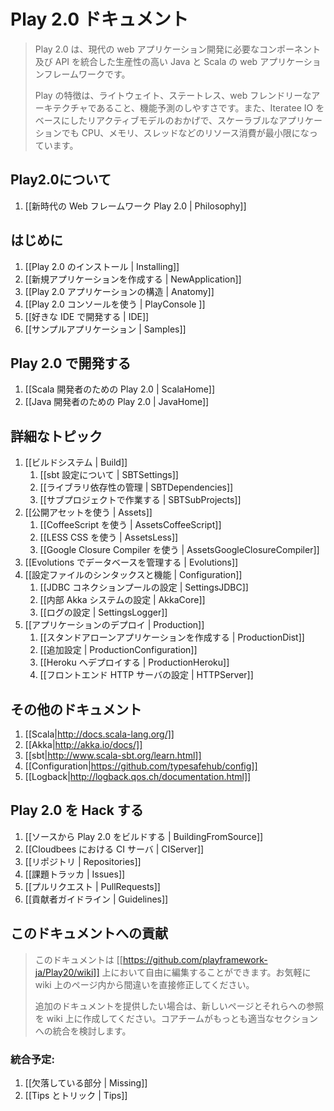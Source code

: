 <!-- translated -->
<!--
# Play 2.0 documentation
-->
# Play 2.0 ドキュメント

<!--
> Play 2.0 is a high-productivity Java and Scala web application framework that integrates the components and APIs you need for modern web application development. 
>
> Play is based on a lightweight, stateless, web-friendly architecture and features predictable and minimal resource consumption (CPU, memory, threads) for highly-scalable applications thanks to its reactive model, based on Iteratee IO.> 
-->
>Play 2.0 は、現代の web アプリケーション開発に必要なコンポーネント及び API を統合した生産性の高い Java と Scala の web アプリケーションフレームワークです。
>
> Play の特徴は、ライトウェイト、ステートレス、web フレンドリーなアーキテクチャであること、機能予測のしやすさです。また、Iteratee IO をベースにしたリアクティブモデルのおかげで、スケーラブルなアプリケーションでも CPU、メモリ、スレッドなどのリソース消費が最小限になっています。

<!--
## About
-->
## Play2.0について

<!--
1. [[Play 2.0 a Web framework for a new era | Philosophy]]
-->
1. [[新時代の Web フレームワーク Play 2.0 | Philosophy]]

<!--
## Getting started
-->
## はじめに

<!--
1. [[Installing Play 2.0 | Installing]]
1. [[Creating a new application | NewApplication]]
1. [[Anatomy of a Play 2.0 application | Anatomy]]
1. [[Using the Play 2.0 console | PlayConsole ]]
1. [[Setting-up your preferred IDE | IDE]]
1. [[Sample applications | Samples]]
-->
1. [[Play 2.0 のインストール | Installing]]
1. [[新規アプリケーションを作成する | NewApplication]]
1. [[Play 2.0 アプリケーションの構造 | Anatomy]]
1. [[Play 2.0 コンソールを使う | PlayConsole ]]
1. [[好きな IDE で開発する | IDE]]
1. [[サンプルアプリケーション | Samples]]

<!--
## Working with Play 2.0
-->
## Play 2.0 で開発する

<!--
1. [[Play 2.0 for Scala developers | ScalaHome]]
1. [[Play 2.0 for Java developers | JavaHome]]
-->
1. [[Scala 開発者のための Play 2.0 | ScalaHome]]
1. [[Java 開発者のための Play 2.0 | JavaHome]]

<!--
## Detailed topics
-->
## 詳細なトピック

<!--
1. [[The Build system | Build]]
    1. [[About sbt settings | SBTSettings]]
    1. [[Manage application dependencies | SBTDependencies]]
    1. [[Working with sub-projects | SBTSubProjects]]
1. [[Working with public assets | Assets]]
    1. [[Using CoffeeScript | AssetsCoffeeScript]]
    1. [[Using LESS CSS | AssetsLess]]
    1. [[Using Google Closure Compiler | AssetsGoogleClosureCompiler]]
1. [[Managing database evolutions | Evolutions]]
1. [[Configuration file syntax and features | Configuration]]
    1. [[Configuring the JDBC connection pool | SettingsJDBC]]
    1. [[Configuring the internal Akka system | AkkaCore]]
    1. [[Configuring logging | SettingsLogger]]
1. [[Deploying your application | Production]]
    1. [[Creating a standalone version of your application | ProductionDist]]
    1. [[Additional configuration | ProductionConfiguration]]
    1. [[Deploying to Heroku | ProductionHeroku]]
    1. [[Set-up a front-end HTTP server | HTTPServer]]
-->
1. [[ビルドシステム | Build]]
    1. [[sbt 設定について | SBTSettings]]
    1. [[ライブラリ依存性の管理 | SBTDependencies]]
    1. [[サブプロジェクトで作業する | SBTSubProjects]]
1. [[公開アセットを使う | Assets]]
    1. [[CoffeeScript を使う | AssetsCoffeeScript]]
    1. [[LESS CSS を使う | AssetsLess]]
    1. [[Google Closure Compiler を使う | AssetsGoogleClosureCompiler]]
1. [[Evolutions でデータベースを管理する | Evolutions]]
1. [[設定ファイルのシンタックスと機能 | Configuration]]
    1. [[JDBC コネクションプールの設定 | SettingsJDBC]]
    1. [[内部 Akka システムの設定 | AkkaCore]]
    1. [[ログの設定 | SettingsLogger]]
1. [[アプリケーションのデプロイ | Production]]
    1. [[スタンドアローンアプリケーションを作成する | ProductionDist]]
    1. [[追加設定 | ProductionConfiguration]]
    1. [[Heroku へデプロイする | ProductionHeroku]]
    1. [[フロントエンド HTTP サーバの設定 | HTTPServer]]

<!-- ## Additional documentations -->
## その他のドキュメント

<!--
1. [[Scala|http://docs.scala-lang.org/]]
1. [[Akka|http://akka.io/docs/]]
1. [[sbt|http://www.scala-sbt.org/learn.html]]
1. [[Configuration|https://github.com/typesafehub/config]]
1. [[Logback|http://logback.qos.ch/documentation.html]]
-->
1. [[Scala|http://docs.scala-lang.org/]]
1. [[Akka|http://akka.io/docs/]]
1. [[sbt|http://www.scala-sbt.org/learn.html]]
1. [[Configuration|https://github.com/typesafehub/config]]
1. [[Logback|http://logback.qos.ch/documentation.html]]

<!--
## Hacking Play 2.0
-->
## Play 2.0 を Hack する

<!--
1. [[Building Play 2.0 from source | BuildingFromSource]]
1. [[CI server at Cloudbees | CIServer]]
1. [[Repositories | Repositories]]
1. [[Issue tracker | Issues]]
1. [[Pull requests | PullRequests]]
1. [[Contributor guidelines | Guidelines]]
-->
1. [[ソースから Play 2.0 をビルドする | BuildingFromSource]]
1. [[Cloudbees における CI サーバ | CIServer]]
1. [[リポジトリ | Repositories]]
1. [[課題トラッカ | Issues]]
1. [[プルリクエスト | PullRequests]]
1. [[貢献者ガイドライン | Guidelines]]

<!--
## Contributing to this documentation
-->
## このドキュメントへの貢献

<!--
> The documentation is freely editable on [[https://github.com/playframework/Play20/wiki]]. Feel free to fix mistakes directly in the pages. 
>
> However if you want to provide additional documentation, please create new pages and reference them from here. A member of the core team will take care of integrating it in the most appropriate section.
-->
> このドキュメントは [[https://github.com/playframework-ja/Play20/wiki]] 上において自由に編集することができます。お気軽に wiki 上のページ内から間違いを直接修正してください。
> 
> 追加のドキュメントを提供したい場合は、新しいページとそれらへの参照を wiki 上に作成してください。コアチームがもっとも適当なセクションへの統合を検討します。

<!-- ### To be integrated: -->
### 統合予定:

<!-- 1. [[Missing parts | Missing]]
1. [[Tips and tricks | Tips]] -->
1. [[欠落している部分 | Missing]]
1. [[Tips とトリック | Tips]]